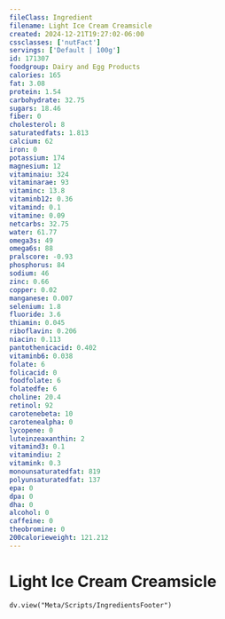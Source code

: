 ```yaml
---
fileClass: Ingredient
filename: Light Ice Cream Creamsicle
created: 2024-12-21T19:27:02-06:00
cssclasses: ['nutFact']
servings: ['Default | 100g']
id: 171307
foodgroup: Dairy and Egg Products
calories: 165
fat: 3.08
protein: 1.54
carbohydrate: 32.75
sugars: 18.46
fiber: 0
cholesterol: 8
saturatedfats: 1.813
calcium: 62
iron: 0
potassium: 174
magnesium: 12
vitaminaiu: 324
vitaminarae: 93
vitaminc: 13.8
vitaminb12: 0.36
vitamind: 0.1
vitamine: 0.09
netcarbs: 32.75
water: 61.77
omega3s: 49
omega6s: 88
pralscore: -0.93
phosphorus: 84
sodium: 46
zinc: 0.66
copper: 0.02
manganese: 0.007
selenium: 1.8
fluoride: 3.6
thiamin: 0.045
riboflavin: 0.206
niacin: 0.113
pantothenicacid: 0.402
vitaminb6: 0.038
folate: 6
folicacid: 0
foodfolate: 6
folatedfe: 6
choline: 20.4
retinol: 92
carotenebeta: 10
carotenealpha: 0
lycopene: 0
luteinzeaxanthin: 2
vitamind3: 0.1
vitamindiu: 2
vitamink: 0.3
monounsaturatedfat: 819
polyunsaturatedfat: 137
epa: 0
dpa: 0
dha: 0
alcohol: 0
caffeine: 0
theobromine: 0
200calorieweight: 121.212
---
```


# Light Ice Cream Creamsicle

```dataviewjs
dv.view("Meta/Scripts/IngredientsFooter")
```